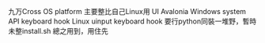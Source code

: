 九万Cross OS platform
主要整比自己Linux用
UI Avalonia
Windows system API keyboard hook
Linux uinput keyboard hook
要行python同裝一堆野，暫時未整install.sh
總之用到，用住先
